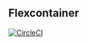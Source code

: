 ## Flexcontainer

[![CircleCI](https://circleci.com/gh/joseguerrerov/flexcontainer/tree/master.svg?style=svg&circle-token=022da175cd1580497b3dd092453ca18886269768)](https://circleci.com/gh/joseguerrerov/flexcontainer/tree/master)

